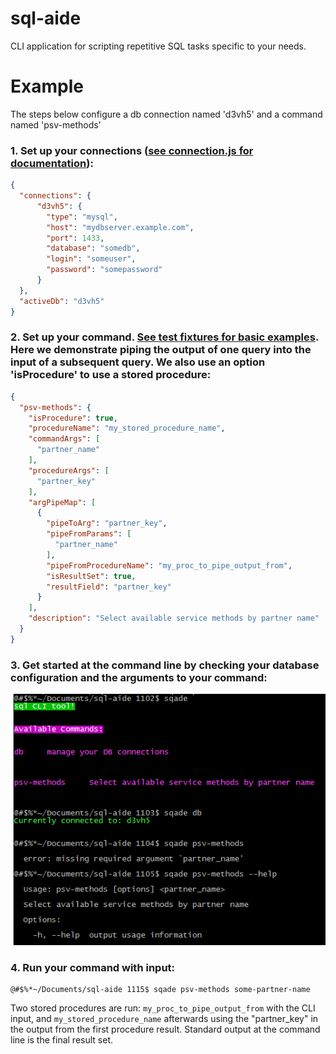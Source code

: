 # sql-aide
CLI application for scripting repetitive SQL tasks specific to your needs.  

# Example
The steps below configure a db connection named 'd3vh5' and a command named 'psv-methods'

### 1. Set up your connections ([see connection.js for documentation](https://github.com/TDress/sql-aide/blob/master/connection.js)):

```json
{
  "connections": {
      "d3vh5": {
        "type": "mysql",
        "host": "mydbserver.example.com",
        "port": 1433,
        "database": "somedb",
        "login": "someuser",
        "password": "somepassword"
      }
  },
  "activeDb": "d3vh5"
}
```

### 2. Set up your command.  [See test fixtures for basic examples](https://github.com/TDress/sql-aide/blob/master/test/fixtures/custom-commands.js).  Here we demonstrate piping the output of one query into the input of a subsequent query.  We also use an option 'isProcedure' to use a stored procedure:
```json
{
  "psv-methods": {
    "isProcedure": true,
    "procedureName": "my_stored_procedure_name",
    "commandArgs": [
      "partner_name"
    ],
    "procedureArgs": [
      "partner_key"
    ],
    "argPipeMap": [
      {
        "pipeToArg": "partner_key",
        "pipeFromParams": [
          "partner_name"
        ],
        "pipeFromProcedureName": "my_proc_to_pipe_output_from",
        "isResultSet": true,
        "resultField": "partner_key"
      }
    ],
    "description": "Select available service methods by partner name"
  }
}
```

### 3. Get started at the command line by checking your database configuration and the arguments to your command:
![Image](test/exampleimg/meta.png?raw=true)

### 4. Run your command with input:
```console
@#$%*~/Documents/sql-aide 1115$ sqade psv-methods some-partner-name
```
Two stored procedures are run: ```my_proc_to_pipe_output_from``` with the CLI input, and ```my_stored_procedure_name``` afterwards using the "partner_key" in the output from the first procedure result.  Standard output at the command line is the final result set.
